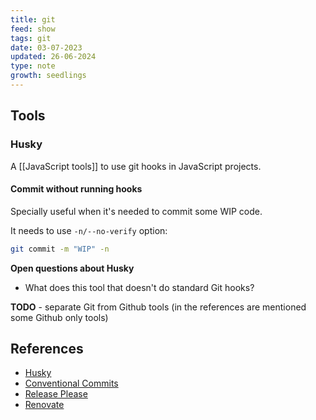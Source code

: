 ```yaml
---
title: git
feed: show
tags: git
date: 03-07-2023
updated: 26-06-2024
type: note
growth: seedlings
---
```


## Tools

### Husky

A [[JavaScript tools]] to use git hooks in JavaScript projects.

#### Commit without running hooks

Specially useful when it's needed to commit some WIP code.

It needs to use `-n/--no-verify` option:

```bash
git commit -m "WIP" -n
```

**Open questions about Husky**

- What does this tool that doesn't do standard Git hooks?

**TODO** - separate Git from Github tools (in the references are mentioned some Github only tools)
## References

- [Husky](https://typicode.github.io/husky/)
- [Conventional Commits](https://www.conventionalcommits.org/en/v1.0.0/)
- [Release Please](https://github.com/googleapis/release-please)
- [Renovate](https://github.com/renovatebot/renovate)


